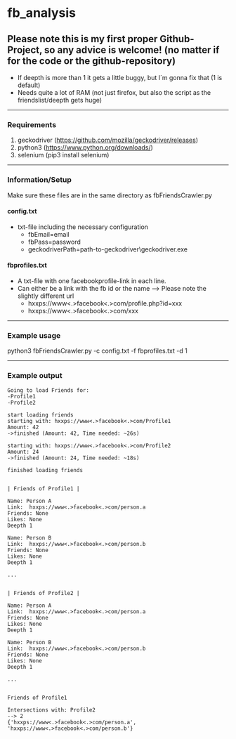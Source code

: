 # fb_analysis

## Please note this is my first proper Github-Project, so any advice is welcome! (no matter if for the code or the github-repository)
- If deepth is more than 1 it gets a little buggy, but I´m gonna fix that (1 is default)
- Needs quite a lot of RAM (not just firefox, but also the script as the friendslist/deepth gets huge)

--------------
### Requirements
1. geckodriver (https://github.com/mozilla/geckodriver/releases)
2. python3 (https://www.python.org/downloads/)
3. selenium (pip3 install selenium)

--------------
### Information/Setup
Make sure these files are in the same directory as fbFriendsCrawler.py
#### config.txt
- txt-file including the necessary configuration
  - fbEmail=email
  - fbPass=password
  - geckodriverPath=path-to-geckodriver\geckodriver.exe


#### fbprofiles.txt

- A txt-file with one facebookprofile-link in each line.
- Can either be a link with the fb id or the name
--> Please note the slightly different url
  - hxxps://www<.>facebook<.>com/profile.php?id=xxx
  - hxxps://www<.>facebook<.>com/xxx
  

--------------
### Example usage
python3 fbFriendsCrawler.py -c config.txt -f fbprofiles.txt -d 1

--------------
### Example output
	Going to load Friends for:
	-Profile1
	-Profile2

	start loading friends
	starting with: hxxps://www<.>facebook<.>com/Profile1
	Amount: 42
	->finished (Amount: 42, Time needed: ~26s)

	starting with: hxxps://www<.>facebook<.>com/Profile2
	Amount: 24
	->finished (Amount: 24, Time needed: ~18s)

	finished loading friends


	| Friends of Profile1 |

	Name: Person A
	Link:  hxxps://www<.>facebook<.>com/person.a  
	Friends: None
	Likes: None  
	Deepth 1
  
	Name: Person B 
	Link:  hxxps://www<.>facebook<.>com/person.b
	Friends: None
  	Likes: None
  	Deepth 1  
  
	...
  
  
  	| Friends of Profile2 |

	Name: Person A
	Link:  hxxps://www<.>facebook<.>com/person.a
	Friends: None
	Likes: None
	Deepth 1

	Name: Person B
	Link:  hxxps://www<.>facebook<.>com/person.b
	Friends: None
	Likes: None
	Deepth 1 
  
	...
  
  
  	Friends of Profile1
  
	Intersections with: Profile2
	--> 2
	{'hxxps://www<.>facebook<.>com/person.a', 'hxxps://www<.>facebook<.>com/person.b'}
